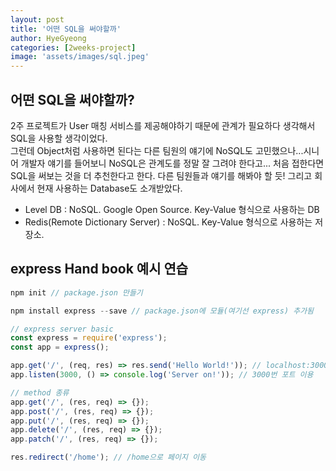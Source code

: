 ```yaml
---
layout: post
title: '어떤 SQL을 써야할까'
author: HyeGyeong
categories: [2weeks-project]
image: 'assets/images/sql.jpeg'
---
```


## 어떤 SQL을 써야할까?

2주 프로젝트가 User 매칭 서비스를 제공해야하기 때문에 관계가 필요하다 생각해서 SQL을 사용할 생각이었다.<br>
그런데 Object처럼 사용하면 된다는 다른 팀원의 얘기에 NoSQL도 고민했으나...시니어 개발자 얘기를 들어보니 NoSQL은 관계도를 정말 잘 그려야 한다고... 처음 접한다면 SQL을 써보는 것을 더 추천한다고 한다. 다른 팀원들과 얘기를 해봐야 할 듯! 그리고 회사에서 현재 사용하는 Database도 소개받았다.

- Level DB : NoSQL. Google Open Source. Key-Value 형식으로 사용하는 DB
- Redis(Remote Dictionary Server) : NoSQL. Key-Value 형식으로 사용하는 저장소.

## express Hand book 예시 연습

```js
npm init // package.json 만들기
```

```js
npm install express --save // package.json에 모듈(여기선 express) 추가됨
```

```js
// express server basic
const express = require('express');
const app = express();

app.get('/', (req, res) => res.send('Hello World!')); // localhost:3000번에 뜰 내용
app.listen(3000, () => console.log('Server on!')); // 3000번 포트 이용
```

```js
// method 종류
app.get('/', (res, req) => {});
app.post('/', (res, req) => {});
app.put('/', (res, req) => {});
app.delete('/', (res, req) => {});
app.patch('/', (res, req) => {});
```

```js
res.redirect('/home'); // /home으로 페이지 이동
```
